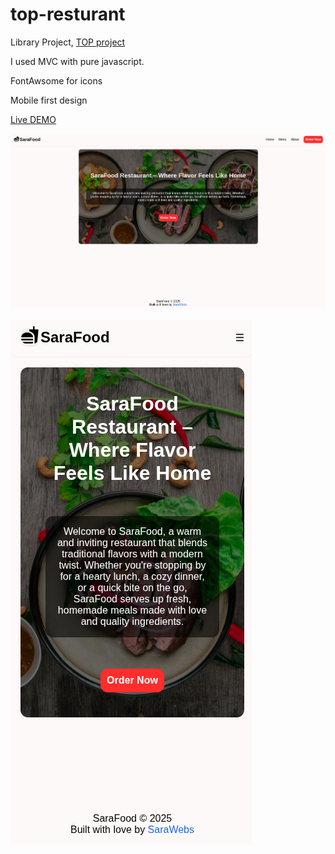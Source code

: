 # top-resturant
Library Project, [TOP project](https://www.theodinproject.com/lessons/node-path-javascript-restaurant-page)

I used MVC with pure javascript.

FontAwsome for icons

Mobile first design

[Live DEMO](https://mdahamshi.github.io/top-resturant/)

![screenshot](./sc.png)

![screenshot](./sc2.png)


